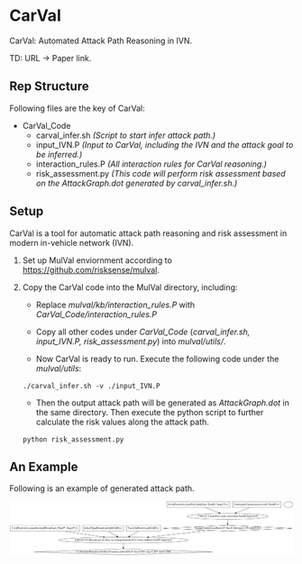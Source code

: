 # CarVal
CarVal: Automated Attack Path Reasoning in IVN.

TD: URL -> Paper link.

## Rep Structure

Following files are the key of CarVal:

+ CarVal_Code
    + carval_infer.sh    <em>(Script to start infer attack path.)</em>
    + input_IVN.P  <em>(Input to CarVal, including the IVN and the attack goal to be inferred.)</em>
    + interaction_rules.P <em>(All interaction rules for CarVal reasoning.)</em>
    + risk_assessment.py <em>(This code will perform risk assessment based on the AttackGraph.dot generated by carval_infer.sh.)</em>


## Setup

CarVal is a tool for automatic attack path reasoning and risk assessment in modern in-vehicle network (IVN). 

1. Set up MulVal enviornment according to https://github.com/risksense/mulval.

2. Copy the CarVal code into the MulVal directory, including:

    * Replace <em>mulval/kb/interaction_rules.P</em> with <em>CarVal_Code/interaction_rules.P</em>

    * Copy all other codes under <em>CarVal_Code</em> (<em>carval_infer.sh, input_IVN.P, risk_assessment.py</em>) into <em>mulval/utils/</em>.

    * Now CarVal is ready to run. Execute the following code under the <em>mulval/utils</em>:

    ```
    ./carval_infer.sh -v ./input_IVN.P
    ```

    * Then the output attack path will be generated as <em>AttackGraph.dot</em> in the same directory. Then execute the python script to further calculate the risk values along the attack path.


    ```
    python risk_assessment.py
    ```


## An Example

Following is an example of generated attack path.

![Risk Assessment Output](Example/risk_assess_output.png)












